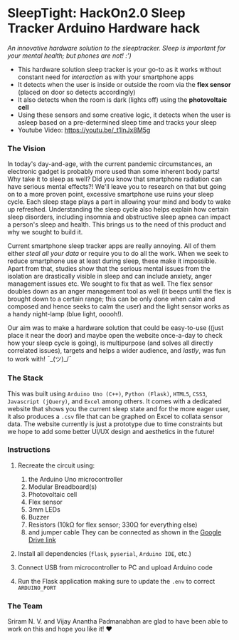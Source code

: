# SleepTight: HackOn2.0 Sleep Tracker Arduino Hardware hack
<i>An innovative hardware solution to the sleeptracker. Sleep is important for your mental health; but phones are not! :')</i>

* This hardware solution sleep tracker is your go-to as it works without constant need for <i title="nor radiation">interaction</i> as with your smartphone apps
* It detects when the user is inside or outside the room via the **flex sensor** (placed on door so detects accordingly)
* It also detects when the room is dark (lights off) using the **photovoltaic cell**
* Using these sensors and some creative logic, it detects when the user is asleep based on a pre-determined sleep time and tracks your sleep
* Youtube Video: https://youtu.be/_t1lnJx8M5g


### The Vision
In today's day-and-age, with the current pandemic circumstances, an electronic gadget is probably more used than some inherent body parts! Why take it to sleep as well?
Did you know that smartphone radiation can have serious mental effects?! We'll leave you to research on that but going on to a more proven point, excessive smartphone use ruins your sleep cycle. Each sleep stage plays a part in allowing your mind and body to wake up refreshed. Understanding the sleep cycle also helps explain how certain sleep disorders, including insomnia and obstructive sleep apnea can impact a person's sleep and health. This brings us to the need of this product and why we sought to build it.

Current smartphone sleep tracker apps are really annoying. All of them either <i title="*ahem ahem* <enter major tech company>">steal all your data</i> or require you to do all the work. When we seek to reduce smartphone use at least during sleep, these make it impossible. Apart from that, studies show that the serious mental issues from the isolation are drastically visible in sleep and can include anxiety, anger management issues etc. We sought to fix that as well. The flex sensor doubles down as an anger management tool as well (it beeps until the flex is brought down to a certain range; this can be only done when calm and composed and hence seeks to calm the user) and the light sensor works as a handy night-lamp (blue light, ooooh!). 

Our aim was to make a hardware solution that could be easy-to-use ((just place it near the door) and maybe open the website once-a-day to check how your sleep cycle is going),  is multipurpose (and solves all directly correlated issues), targets and helps a wider audience, and <i title="most importantly (for us)">lastly</i>, was fun to work with! ¯\_(ツ)_/¯


### The Stack
This was built using `Arduino Uno (C++)`, `Python (Flask)`, `HTML5`, `CSS3`, `Javascript (jQuery)`, and `Excel` among others. It comes with a dedicated website that shows you the current sleep state and for the more eager user, it also produces a `.csv` file that can be graphed on Excel to collata sensor data. The website currently is just a prototype due to time constraints but we hope to add some better UI/UX design and aesthetics in the future!


### Instructions
1. Recreate the circuit using:
    1. the Arduino Uno microcontroller
    2. Modular Breadboard(s)
    3. Photovoltaic cell
    4. Flex sensor
    5. 3mm LEDs
    6. Buzzer
    7. Resistors (10kΩ for flex sensor; 330Ω for everything else) 
    8. and jumper cable 
    They can be connected as shown in the <a href="https://drive.google.com/drive/folders/1-8gYy0IJmczXpmyNJy44GIxhh6FLYi7Y?usp=sharing" target="_blank">Google Drive link</a>

2. Install all dependencies (`flask`, `pyserial`, `Arduino IDE`, etc.)
3. Connect USB from microcontroller to PC and upload Arduino code
4. Run the Flask application making sure to update the `.env` to correct `ARDUINO_PORT`

### The Team
Sriram N. V. and Vijay Anantha Padmanabhan are glad to have been able to work on this and hope you like it! ❤
